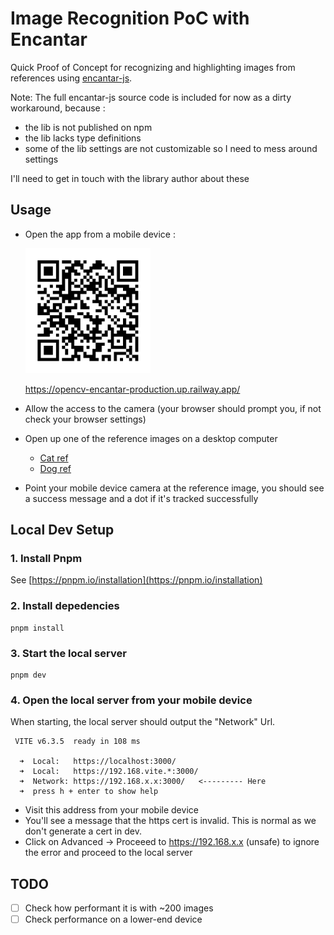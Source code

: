 # Image Recognition PoC with Encantar

Quick Proof of Concept for recognizing and highlighting images from references using [encantar-js](https://github.com/alemart/encantar-js/tree/master).

Note:
The full encantar-js source code is included for now as a dirty workaround, because :

- the lib is not published on npm
- the lib lacks type definitions
- some of the lib settings are not customizable so I need to mess around settings

I'll need to get in touch with the library author about these

## Usage

- Open the app from a mobile device :

  ![QR Code to production url](./src/qrcode.jpg?raw=true "Title")

  https://opencv-encantar-production.up.railway.app/

- Allow the access to the camera (your browser should prompt you, if not check your browser settings)
- Open up one of the reference images on a desktop computer
  - [Cat ref](./src/references-source/cat.jpg)
  - [Dog ref](./src/references-source/dog.jpg)
- Point your mobile device camera at the reference image, you should see a success message and a dot if it's tracked successfully

## Local Dev Setup

### 1. Install Pnpm

See [https://pnpm.io/installation](https://pnpm.io/installation)

### 2. Install depedencies

```
pnpm install
```

### 3. Start the local server

```
pnpm dev
```

### 4. Open the local server from your mobile device

When starting, the local server should output the "Network" Url.

```
 VITE v6.3.5  ready in 108 ms

  ➜  Local:   https://localhost:3000/
  ➜  Local:   https://192.168.vite.*:3000/
  ➜  Network: https://192.168.x.x:3000/   <--------- Here
  ➜  press h + enter to show help
```

- Visit this address from your mobile device
- You'll see a message that the https cert is invalid. This is normal as we don't generate a cert in dev.
- Click on Advanced -> Proceeed to https://192.168.x.x (unsafe) to ignore the error and proceed to the local server

## TODO

- [ ] Check how performant it is with ~200 images
- [ ] Check performance on a lower-end device
